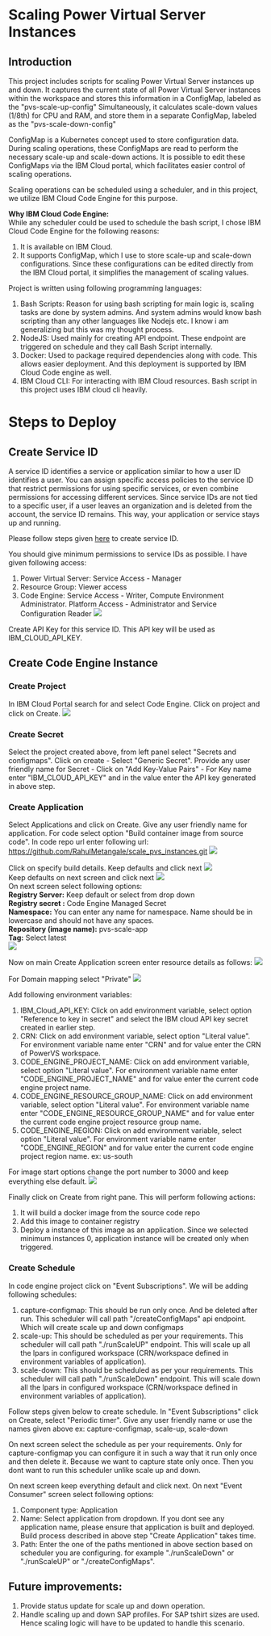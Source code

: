 # Scaling Power Virtual Server Instances

## Introduction
This project includes scripts for scaling Power Virtual Server instances up and down. It captures the current state of all Power Virtual Server instances within the workspace and stores this information in a ConfigMap, labeled as the "pvs-scale-up-config" Simultaneously, it calculates scale-down values (1/8th) for CPU and RAM, and store them in a separate ConfigMap, labeled as the "pvs-scale-down-config"

ConfigMap is a Kubernetes concept used to store configuration data. During scaling operations, these ConfigMaps are read to perform the necessary scale-up and scale-down actions. It is possible to edit these ConfigMaps via the IBM Cloud portal, which facilitates easier control of scaling operations. 

Scaling operations can be scheduled using a scheduler, and in this project, we utilize IBM Cloud Code Engine for this purpose.

**Why IBM Cloud Code Engine:**    
While any scheduler could be used to schedule the bash script, I chose IBM Cloud Code Engine for the following reasons:
1. It is available on IBM Cloud.
2. It supports ConfigMap, which I use to store scale-up and scale-down configurations. Since these configurations can be edited directly from the IBM Cloud portal, it simplifies the management of scaling values.
   
Project is written using following programming languages:
1. Bash Scripts: Reason for using bash scripting for main logic is, scaling tasks are done by system admins. And system admins would know bash scripting than any other languages like Nodejs etc. I know i am generalizing but this was my thought process. 
2. NodeJS: Used mainly for creating API endpoint. These endpoint are triggered on schedule and they call Bash Script internally.
3. Docker: Used to package required dependencies along with code. This allows easier deployment. And this deployment is supported by IBM Cloud Code engine as well. 
4. IBM Cloud CLI: For interacting with IBM Cloud resources. Bash script in this project uses IBM cloud cli heavily. 

# Steps to Deploy
## Create Service ID
A service ID identifies a service or application similar to how a user ID identifies a user. You can assign specific access policies to the service ID that restrict permissions for using specific services, or even combine permissions for accessing different services. Since service IDs are not tied to a specific user, if a user leaves an organization and is deleted from the account, the service ID remains. This way, your application or service stays up and running.

Please follow steps given [here](https://cloud.ibm.com/docs/account?topic=account-serviceids&interface=ui#create_serviceid) to create service ID.

You should give minimum permissions to service IDs as possible. I have given following access:
1. Power Virtual Server: Service Access - Manager
2. Resource Group: Viewer access
3. Code Engine: Service Access - Writer, Compute Environment Administrator. Platform Access - Administrator and Service Configuration Reader
![](./images/Create_ServiceID.png)

Create API Key for this service ID. This API key will be used as IBM_CLOUD_API_KEY.

## Create Code Engine Instance
### Create Project
In IBM Cloud Portal search for and select Code Engine. Click on project and click on Create. 
![](./images/Create_Project.png)

### Create Secret
Select the project created above, from left panel select "Secrets and configmaps". Click on create - Select "Generic Secret". Provide any user friendly name for Secret - Click on "Add Key-Value Pairs" - For Key name enter "IBM_CLOUD_API_KEY" and in the value enter the API key generated in above step.

### Create Application
Select Applications and click on Create. Give any user friendly name for application. For code select option "Build container image from source code". In code repo url enter following url:
https://github.com/RahulMetangale/scale_pvs_instances.git
![](./images/Create_App_1.png)

Click on specify build details. Keep defaults and click next ![](./images/Specify_Build_Details.png)  
Keep defaults on next screen and click next ![](./images/Specify_Build_Details_2.png)  
On next screen select following options:  
**Registry Server:** Keep default or select from drop down  
**Registry secret :** Code Engine Managed Secret  
**Namespace:** You can enter any name for namespace. Name should be in lowercase and should not have any spaces.   
**Repository (image name):** pvs-scale-app  
**Tag:** Select latest  
![](./images/Specify_Build_Details_3.png)

Now on main Create Application screen enter resource details as follows:
![](./images/Create_App_2.png)

For Domain mapping select "Private"
![](./images/Create_App_3.png)

Add following environment variables:
1. IBM_Cloud_API_KEY:
   Click on add environment variable, select option "Reference to key in secret" and select the IBM cloud API key secret created in earlier step.
2. CRN:
   Click on add environment variable, select option "Literal value". For environment variable name enter "CRN" and for value enter the CRN of PowerVS workspace.
3. CODE_ENGINE_PROJECT_NAME:
   Click on add environment variable, select option "Literal value". For environment variable name enter "CODE_ENGINE_PROJECT_NAME" and for value enter the current code engine project name.
4. CODE_ENGINE_RESOURCE_GROUP_NAME:
   Click on add environment variable, select option "Literal value". For environment variable name enter "CODE_ENGINE_RESOURCE_GROUP_NAME" and for value enter the current code engine project resource group name.
5. CODE_ENGINE_REGION:
   Click on add environment variable, select option "Literal value". For environment variable name enter "CODE_ENGINE_REGION" and for value enter the current code engine project region name. ex: us-south

For image start options change the port number to 3000 and keep everything else default.
![](./images/Create_App_4.png)

Finally click on Create from right pane. This will perform following actions:
1. It will build a docker image from the source code repo
2. Add this image to container registry
3. Deploy a instance of this image as an application. Since we selected minimum instances 0, application instance will be created only when triggered.

### Create Schedule
In code engine project click on "Event Subscriptions". We will be adding following schedules:
1. capture-configmap: This should be run only once. And be deleted after run. This scheduler will call path "/createConfigMaps" api endpoint. Which will create scale up and down configmaps
2. scale-up: This should be scheduled as per your requirements. This scheduler will call path "./runScaleUP" endpoint. This will scale up all the lpars in configured workspace (CRN/workspace defined in environment variables of application). 
3. scale-down: This should be scheduled as per your requirements. This scheduler will call path "./runScaleDown" endpoint. This will scale down all the lpars in configured workspace (CRN/workspace defined in environment variables of application). 

Follow steps given below to create schedule. In "Event Subscriptions" click on Create, select "Periodic timer". Give any user friendly name or use the names given above ex: capture-configmap, scale-up, scale-down

On next screen select the schedule as per your requirements. Only for capture-configmap you can configure it in such a way that it run only once and then delete it. Because we want to capture state only once. Then you dont want to run this scheduler unlike scale up and down. 

On next screen keep everything default and click next.
On next "Event Consumer" screen select following options:
1. Component type: Application
2. Name: Select application from dropdown. If you dont see any application name, please ensure that application is built and deployed. Build process described in above step "Create Application" takes time.
3. Path: Enter the one of the paths mentioned in above section based on scheduler you are configuring. for example "./runScaleDown" or "./runScaleUP" or "./createConfigMaps". 


## Future improvements:
1. Provide status update for scale up and down operation.
2. Handle scaling up and down SAP profiles. For SAP tshirt sizes are used. Hence scaling logic will have to be updated to handle this scenario. 
